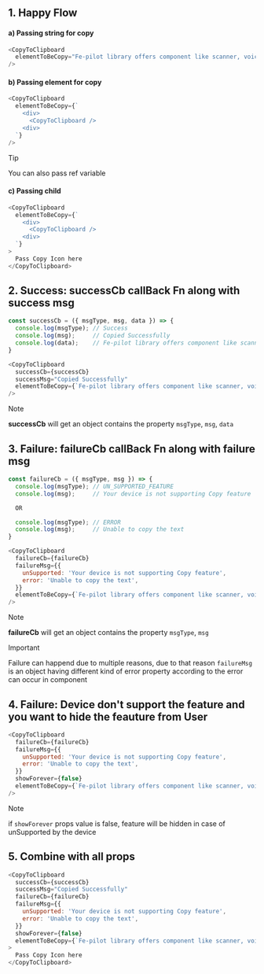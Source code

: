 ## 1. Happy Flow 

#### a) Passing string for copy

```js
<CopyToClipboard 
  elementToBeCopy="Fe-pilot library offers component like scanner, voice search, autofill otp, phonebook, share and many more for a small/medium/large size web based applications" 
/>
```

#### b) Passing element for copy

```js
<CopyToClipboard 
  elementToBeCopy={`
    <div>
      <CopyToClipboard />
    <div>
  `} 
/>
```
> [!Tip]
> You can also pass ref variable


#### c) Passing child

```js
<CopyToClipboard 
  elementToBeCopy={`
    <div>
      <CopyToClipboard />
    <div>
  `} 
>
  Pass Copy Icon here
</CopyToClipboard> 
```

## 2. Success: successCb callBack Fn along with success msg

```js
const successCb = ({ msgType, msg, data }) => {
  console.log(msgType); // Success
  console.log(msg);     // Copied Successfully
  console.log(data);    // Fe-pilot library offers component like scanner, voice search, autofill otp, phonebook, share
}

<CopyToClipboard 
  successCb={successCb}
  successMsg="Copied Successfully"
  elementToBeCopy={`Fe-pilot library offers component like scanner, voice search, autofill otp, phonebook, share`}
/>
```
> [!Note]
> **successCb** will get an object contains the property ```msgType```, ```msg```, ```data```

## 3. Failure: failureCb callBack Fn along with failure msg
```js
const failureCb = ({ msgType, msg }) => {
  console.log(msgType); // UN_SUPPORTED_FEATURE
  console.log(msg);     // Your device is not supporting Copy feature

  OR

  console.log(msgType); // ERROR
  console.log(msg);     // Unable to copy the text
}
```
```js
<CopyToClipboard 
  failureCb={failureCb}
  failureMsg={{
    unSupported: 'Your device is not supporting Copy feature',
    error: 'Unable to copy the text',
  }}
  elementToBeCopy={`Fe-pilot library offers component like scanner, voice search, autofill otp, phonebook, share`}
/>
```
> [!Note]
> **failureCb** will get an object contains the property ```msgType```, ```msg```

> [!Important]
Failure can happend due to multiple reasons, due to that reason ```failureMsg``` is an object having different kind of error property according to the error can occur in component

## 4. Failure: Device don't support the feature and you want to hide the feauture from User
```js
<CopyToClipboard 
  failureCb={failureCb}
  failureMsg={{
    unSupported: 'Your device is not supporting Copy feature',
    error: 'Unable to copy the text',
  }}
  showForever={false}
  elementToBeCopy={`Fe-pilot library offers component like scanner, voice search, autofill otp, phonebook, share`}
/>
```
> [!Note]
> if ```showForever``` props value is false, feature will be hidden in case of unSupported by the device

## 5. Combine with all props
```js
<CopyToClipboard 
  successCb={successCb}
  successMsg="Copied Successfully"
  failureCb={failureCb}
  failureMsg={{
    unSupported: 'Your device is not supporting Copy feature',
    error: 'Unable to copy the text',
  }}
  showForever={false}
  elementToBeCopy={`Fe-pilot library offers component like scanner, voice search, autofill otp, phonebook, share`}
>
  Pass Copy Icon here
</CopyToClipboard>
```
